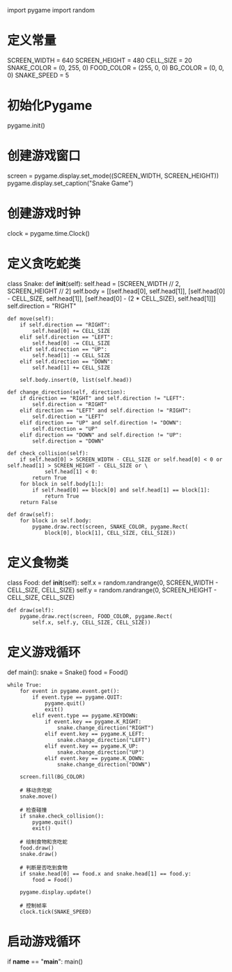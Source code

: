 import pygame
import random

# 定义常量
SCREEN_WIDTH = 640
SCREEN_HEIGHT = 480
CELL_SIZE = 20
SNAKE_COLOR = (0, 255, 0)
FOOD_COLOR = (255, 0, 0)
BG_COLOR = (0, 0, 0)
SNAKE_SPEED = 5

# 初始化Pygame
pygame.init()

# 创建游戏窗口
screen = pygame.display.set_mode((SCREEN_WIDTH, SCREEN_HEIGHT))
pygame.display.set_caption("Snake Game")

# 创建游戏时钟
clock = pygame.time.Clock()


# 定义贪吃蛇类
class Snake:
    def __init__(self):
        self.head = [SCREEN_WIDTH // 2, SCREEN_HEIGHT // 2]
        self.body = [[self.head[0], self.head[1]],
                     [self.head[0] - CELL_SIZE, self.head[1]],
                     [self.head[0] - (2 * CELL_SIZE), self.head[1]]]
        self.direction = "RIGHT"

    def move(self):
        if self.direction == "RIGHT":
            self.head[0] += CELL_SIZE
        elif self.direction == "LEFT":
            self.head[0] -= CELL_SIZE
        elif self.direction == "UP":
            self.head[1] -= CELL_SIZE
        elif self.direction == "DOWN":
            self.head[1] += CELL_SIZE

        self.body.insert(0, list(self.head))

    def change_direction(self, direction):
        if direction == "RIGHT" and self.direction != "LEFT":
            self.direction = "RIGHT"
        elif direction == "LEFT" and self.direction != "RIGHT":
            self.direction = "LEFT"
        elif direction == "UP" and self.direction != "DOWN":
            self.direction = "UP"
        elif direction == "DOWN" and self.direction != "UP":
            self.direction = "DOWN"

    def check_collision(self):
        if self.head[0] > SCREEN_WIDTH - CELL_SIZE or self.head[0] < 0 or self.head[1] > SCREEN_HEIGHT - CELL_SIZE or \
                self.head[1] < 0:
            return True
        for block in self.body[1:]:
            if self.head[0] == block[0] and self.head[1] == block[1]:
                return True
        return False

    def draw(self):
        for block in self.body:
            pygame.draw.rect(screen, SNAKE_COLOR, pygame.Rect(
                block[0], block[1], CELL_SIZE, CELL_SIZE))


# 定义食物类
class Food:
    def __init__(self):
        self.x = random.randrange(0, SCREEN_WIDTH - CELL_SIZE, CELL_SIZE)
        self.y = random.randrange(0, SCREEN_HEIGHT - CELL_SIZE, CELL_SIZE)

    def draw(self):
        pygame.draw.rect(screen, FOOD_COLOR, pygame.Rect(
            self.x, self.y, CELL_SIZE, CELL_SIZE))


# 定义游戏循环
def main():
    snake = Snake()
    food = Food()

    while True:
        for event in pygame.event.get():
            if event.type == pygame.QUIT:
                pygame.quit()
                exit()
            elif event.type == pygame.KEYDOWN:
                if event.key == pygame.K_RIGHT:
                    snake.change_direction("RIGHT")
                elif event.key == pygame.K_LEFT:
                    snake.change_direction("LEFT")
                elif event.key == pygame.K_UP:
                    snake.change_direction("UP")
                elif event.key == pygame.K_DOWN:
                    snake.change_direction("DOWN")

        screen.fill(BG_COLOR)

        # 移动贪吃蛇
        snake.move()

        # 检查碰撞
        if snake.check_collision():
            pygame.quit()
            exit()

        # 绘制食物和贪吃蛇
        food.draw()
        snake.draw()

        # 判断是否吃到食物
        if snake.head[0] == food.x and snake.head[1] == food.y:
            food = Food()

        pygame.display.update()

        # 控制帧率
        clock.tick(SNAKE_SPEED)

# 启动游戏循环
if __name__ == "__main__":
    main()


